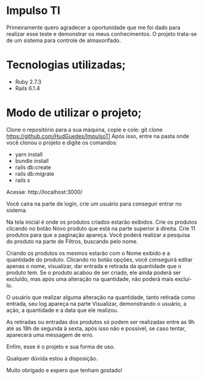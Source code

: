 # Impulso TI

Primeiramente quero agradecer a oportunidade que me foi dado para realizar esse teste e demonstrar os meus conhecimentos. O projeto trata-se de um sistema para controle de almaxorifado.

# Tecnologias utilizadas;

- Ruby 2.7.3
- Rails 6.1.4

# Modo de utilizar o projeto;

Clone o repositório para a sua máquina, copie e cole: git clone https://github.com/HudGuedes/ImpulsoTI
Após isso, entre na pasta onde você clonou o projeto e digite os comandos:

- yarn install
- bundle install
- rails db:create
- rails db:migrate
- rails s

Acesse: http://localhost:3000/

Você caíra na parte de login, crie um usuário para conseguir entrar no sistema.

Na tela inicial é onde os produtos criados estarão exibidos. Crie os produtos clicando no botão Novo produto que está na parte superior á direita. Crie 11 produtos para que a paginação apareça. Você poderá realizar a pesquisa do produto na parte de Filtros, buscando pelo nome.

Criando os produtos os mesmos estarão com o Nome exibido e a quantidade do produto. Clicando no botão opções, você conseguirá editar apenas o nome, visualizar, dar entrada e retirada da quantidade que o produto tem. Se o produto acabou de ser criado, ele ainda poderá ser excluído, mas após uma alteração na quantidade, não poderá mais excluí-lo.

O usuário que realizar alguma alteração na quantidade, tanto retirada como entrada, seu log apareça na parte Visualizar, demonstrando o usuário, a ação, a quantidade e a data que ele realizou.

As retiradas ou entradas dos produtos só podem ser realizadas entre as 9h até as 18h de segunda à sexta, após isso não e possível, se caso tentar, aparecerá uma messagem de erro.

Enfim, esse é o projeto e sua forma de uso.

Qualquer dúvida estou à disposição. 

Muito obrigado e espero que tenham gostado!
